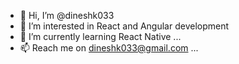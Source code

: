 - 👋 Hi, I’m @dineshk033
- 👀 I’m interested in React and Angular development
- 🌱 I’m currently learning React Native ...
- 📫 Reach me on dineshk033@gmail.com ...

<!---
dineshk033/dineshk033 is a ✨ special ✨ repository because its `README.md` (this file) appears on your GitHub profile.
You can click the Preview link to take a look at your changes.
--->
